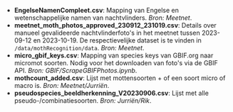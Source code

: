 - **EngelseNamenCompleet.csv**: Mapping van Engelse en wetenschappelijke namen van nachtvlinders. _Bron: Meetnet_.
- **meetnet_moth_photos_approved_230912_231019.csv**: Details over manueel gevalideerde nachtvlinderfoto's in het meetnet tussen 2023-09-12 en 2023-10-19. De respectievelijke dataset is te vinden in `/data/mothRecognition/data`. _Bron: Meetnet_.
- **micro_gbif_keys.csv**: Mapping van species keys van GBIF.org naar micromot soorten. Nodig voor het downloaden van foto's via de GBIF API. _Bron: GBIF/ScrapeGBIFPhotos.ipynb_.
- **mothcount_added.csv**: Lijst met mottensoorten + of een soort micro of macro is. _Bron: Meetnet/Jurriën_.
- **pseudospecies_beeldherkenning_V20230906.csv**: Lijst met alle pseudo-/combinatiesoorten. _Bron: Jurriën/Rik_.
